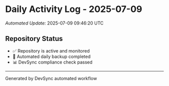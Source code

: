 # Daily Activity Log - 2025-07-09

*Automated Update:* 2025-07-09 09:46:20 UTC

## Repository Status
- ✅ Repository is active and monitored
- 🔄 Automated daily backup completed
- 📊 DevSync compliance check passed

---
Generated by DevSync automated workflow
